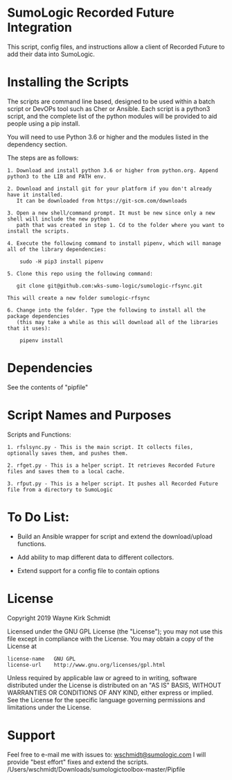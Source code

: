 SumoLogic Recorded Future Integration
=====================================

This script, config files, and instructions allow a client of Recorded Future to add their data into SumoLogic.

Installing the Scripts
=======================

The scripts are command line based, designed to be used within a batch script or DevOPs tool such as Cher or Ansible.
Each script is a python3 script, and the complete list of the python modules will be provided to aid people using a pip install.

You will need to use Python 3.6 or higher and the modules listed in the dependency section.  

The steps are as follows: 

    1. Download and install python 3.6 or higher from python.org. Append python3 to the LIB and PATH env.

    2. Download and install git for your platform if you don't already have it installed.
       It can be downloaded from https://git-scm.com/downloads
    
    3. Open a new shell/command prompt. It must be new since only a new shell will include the new python 
       path that was created in step 1. Cd to the folder where you want to install the scripts.
    
    4. Execute the following command to install pipenv, which will manage all of the library dependencies:
    
        sudo -H pip3 install pipenv 
 
    5. Clone this repo using the following command:
    
       git clone git@github.com:wks-sumo-logic/sumologic-rfsync.git

    This will create a new folder sumologic-rfsync
    
    6. Change into the folder. Type the following to install all the package dependencies 
       (this may take a while as this will download all of the libraries that it uses):

        pipenv install
        
Dependencies
============

See the contents of "pipfile"

Script Names and Purposes
=========================

Scripts and Functions:

    1. rfslsync.py - This is the main script. It collects files, optionally saves them, and pushes them.

    2. rfget.py - This is a helper script. It retrieves Recorded Future files and saves them to a local cache.

    3. rfput.py - This is a helper script. It pushes all Recorded Future file from a directory to SumoLogic
                   
To Do List:
===========

* Build an Ansible wrapper for script and extend the download/upload functions.

* Add ability to map different data to different collectors.

* Extend support for a config file to contain options

License
=======

Copyright 2019 Wayne Kirk Schmidt

Licensed under the GNU GPL License (the "License");
you may not use this file except in compliance with the License.
You may obtain a copy of the License at

    license-name   GNU GPL
    license-url    http://www.gnu.org/licenses/gpl.html

Unless required by applicable law or agreed to in writing, software
distributed under the License is distributed on an "AS IS" BASIS,
WITHOUT WARRANTIES OR CONDITIONS OF ANY KIND, either express or implied.
See the License for the specific language governing permissions and
limitations under the License.

Support
=======

Feel free to e-mail me with issues to: wschmidt@sumologic.com
I will provide "best effort" fixes and extend the scripts.
/Users/wschmidt/Downloads/sumologictoolbox-master/Pipfile
